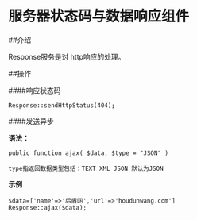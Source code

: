 # 服务器状态码与数据响应组件

##介绍

Response服务是对 http响应的处理。 

##操作

####响应状态码

```
Response::sendHttpStatus(404);
```

####发送异步

**语法：**

```
public function ajax( $data, $type = "JSON" ) 

type指返回数据类型包括：TEXT XML JSON 默认为JSON
```

**示例**

```
$data=['name'=>'后盾网','url'=>'houdunwang.com']
Response::ajax($data);
```
